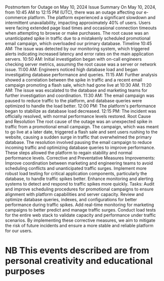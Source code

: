 Postmortem for Outage on May 10, 2024
Issue Summary
On May 10, 2024, from 10:45 AM to 12:15 PM (UTC), there was an outage affecting our e-commerce platform. The platform experienced a significant slowdown and intermittent unavailability, impacting approximately 40% of users. Users were facing extended page load times and occasional connection timeouts when attempting to browse or make purchases. The root cause was an unanticipated spike in traffic due to a mistakenly scheduled promotional email campaign, which overloaded our primary database.
Timeline
10:45 AM: The issue was detected by our monitoring system, which triggered alerts indicating increased latency and error rates on the main application servers.
10:50 AM: Initial investigation began with on-call engineers checking server metrics, assuming the root cause was a server or network issue.
11:00 AM: Engineers noticed high database load and began investigating database performance and queries.
11:15 AM: Further analysis showed a correlation between the spike in traffic and a recent email campaign promoting a flash sale, which had gone live at 10:30 AM.
11:20 AM: The issue was escalated to the database and marketing teams for further investigation and coordination.
11:30 AM: The email campaign was paused to reduce traffic to the platform, and database queries were optimized to handle the load better.
12:00 PM: The platform's performance began to stabilize as database load decreased.
12:15 PM: The incident was officially resolved, with normal performance levels restored.
Root Cause and Resolution
The root cause of the outage was an unexpected spike in traffic from a promotional email campaign. The campaign, which was meant to go live at a later date, triggered a flash sale and sent users rushing to the website, causing a sudden surge in traffic that overwhelmed the primary database.
The resolution involved pausing the email campaign to reduce incoming traffic and optimizing database queries to improve performance. These steps allowed the platform to regain stability and normal performance levels.
Corrective and Preventative Measures
Improvements:
Improve coordination between marketing and engineering teams to avoid scheduling conflicts and unanticipated traffic surges.
Implement more robust load testing for critical application components, particularly the database, to handle traffic spikes better.
Enhance monitoring and alerting systems to detect and respond to traffic spikes more quickly.
Tasks:
Audit and improve scheduling procedures for promotional campaigns to ensure alignment with platform capabilities and server capacity.
Review and optimize database queries, indexes, and configurations for better performance during traffic spikes.
Add real-time monitoring for marketing campaigns to better predict and manage traffic surges.
Conduct load tests for the entire web stack to validate capacity and performance under traffic scenarios.
By implementing these corrective measures, we aim to mitigate the risk of future incidents and ensure a more stable and reliable platform for our users.
# NB This events described are from personal creativity and educational purposes
